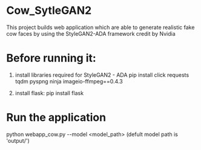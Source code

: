 # Cow_SytleGAN2
This project builds web application which are able to generate realistic fake cow faces by using the StyleGAN2-ADA framework credit by Nvidia

# Before running it:
1. install libraries required for StyleGAN2 - ADA 
    pip install click requests tqdm pyspng ninja imageio-ffmpeg==0.4.3
    
2. install flask:
    pip install flask

# Run the application

   python  webapp_cow.py  --model <model_path>   (defult model path is 'output/')
